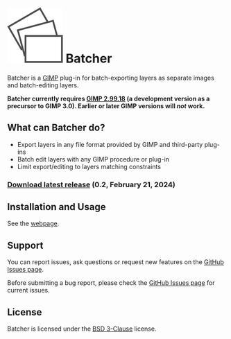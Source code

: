 # [![](docs/images/logo.svg)](https://kamilburda.github.io/batcher/) Batcher

Batcher is a [GIMP](https://www.gimp.org/) plug-in for batch-exporting layers as separate images and batch-editing layers.

**Batcher currently requires [GIMP 2.99.18](https://www.gimp.org/downloads/devel/) (a development version as a precursor to GIMP 3.0). Earlier or later GIMP versions will _not_ work.**


## What can Batcher do?

* Export layers in any file format provided by GIMP and third-party plug-ins
* Batch edit layers with any GIMP procedure or plug-in
* Limit export/editing to layers matching constraints


### [Download latest release](https://github.com/kamilburda/batcher/releases/tag/0.2) (0.2, February 21, 2024)

## Installation and Usage

See the [webpage](https://kamilburda.github.io/batcher).


## Support

You can report issues, ask questions or request new features on the [GitHub Issues page](https://github.com/kamilburda/batcher/issues).

Before submitting a bug report, please check the [GitHub Issues page](https://github.com/kamilburda/batcher/issues) for current issues.


## License

Batcher is licensed under the [BSD 3-Clause](LICENSE) license.

